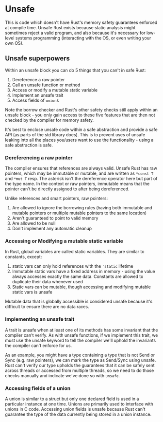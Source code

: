 # Unsafe
This is code which doesn't have Rust's memory safety guarantees enforced at compile time.
Unsafe Rust exists because static analysis might sometimes reject a valid program, and also because it's necessary for low-level systems programming (interacting with the OS, or even writing your own OS).

## Unsafe superpowers
Within an unsafe block you can do 5 things that you can't in safe Rust:
1. Dereference a raw pointer
1. Call an unsafe function or method
1. Access or modify a mutable static variable
1. Implement an unsafe trait
1. Access fields of `union`s

Note the borrow checker and Rust's other safety checks still apply within an unsafe block - you only gain access to these five features that are then not checked by the compiler for memory safety.

It's best to enclose unsafe code within a safe abstraction and provide a safe API (as parts of the std library does). This is to prevent uses of unsafe leaking into all the places you/users want to use the functionality - using a safe abstraction is safe.

### Dereferencing a raw pointer
The compiler ensures that references are always valid. Unsafe Rust has raw pointers, which may be immutable or mutable, and are written as `*const T` and `*mut T` resp. The asterisk isn't the dereference operator here but part of the type name. In the context or raw pointers, immutable means that the pointer can't be directly assigned to after being dereferenced.

Unlike references and smart pointers, raw pointers:
1. Are allowed to ignore the borrowing rules (having both immutable and mutable pointers or multiple mutable pointers to the same location)
1. Aren't guaranteed to point to valid memory
1. Are allowed to be null
1. Don't implement any automatic cleanup

### Accessing or Modifying a mutable static variable
In Rust, global variables are called static variables. They are similar to constants, except:
1. static vars can only hold references with the `'static` lifetime
1. Immutable static vars have a fixed address in memory - using the value always accesses exactly the same data. Constants are allowed to duplicate their data whenever used
1. Static vars can be mutable, though accessing and modifying mutable static vars is unsafe

Mutable data that is globally accessible is considered unsafe because it's difficult to ensure there are no data races.

### Implementing an unsafe trait
A trait is unsafe when at least one of its methods has some invariant that the compiler can't verify.
As with unsafe functions, if we implement this trait, we must use the unsafe keyword to tell the compiler we'll uphold the invariants the compiler can't enforce for us.

As an example, you might have a type containing a type that is not Send or Sync (e.g. raw pointers), we can mark the type as Send/Sync using unsafe. Rust can't verify our type upholds the guarantees that it can be safely sent across threads or accessed from multiple threads, so we need to do those checks manually and indicate we've done so with `unsafe`.

### Accessing fields of a union
A union is similar to a struct but only one declared field is used in a particular instance at one time.
Unions are primarily used to interface with unions in C code. Accessing union fields is unsafe because Rust can't guarantee the type of the data currently being stored in a union instance.